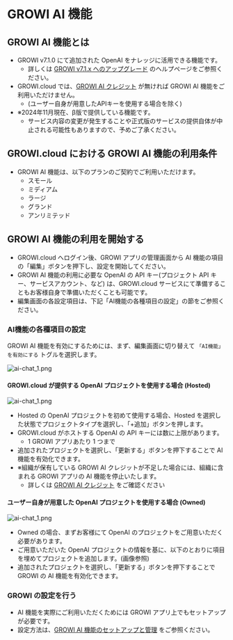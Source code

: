 # GROWI AI 機能

## GROWI AI 機能とは

- GROWI v7.1.0 にて追加された OpenAI をナレッジに活用できる機能です。
  - 詳しくは [GROWI v7.1.x へのアップグレード](/ja/admin-guide/upgrading/71x.html) のヘルプページをご参照ください。
- GROWI.cloud では、[GROWI AI クレジット](./growi-ai-credit.html) が無ければ GROWI AI 機能をご利用いただけません。
  - (ユーザー自身が用意したAPIキーを使用する場合を除く)
- ※2024年11月現在、β版で提供している機能です。
  - サービス内容の変更が発生することや正式版のサービスの提供自体が中止される可能性もありますので、予めご了承ください。

## GROWI.cloud における GROWI AI 機能の利用条件

- GROWI AI 機能は、以下のプランのご契約でご利用いただけます。
  - スモール
  - ミディアム
  - ラージ
  - グランド
  - アンリミテッド

## GROWI AI 機能の利用を開始する

- GROWI.cloud へログイン後、GROWI アプリの管理画面から AI 機能の項目の「編集」ボタンを押下し、設定を開始してください。
- GROWI AI 機能の利用に必要な OpenAI の API キー(プロジェクト API キー、サービスアカウント、など) は、GROWI.cloud サービスにて準備することもお客様自身で準備いただくことも可能です。
- 編集画面の各設定項目は、下記「AI機能の各種項目の設定」の節をご参照ください。

### AI機能の各種項目の設定

GROWI AI 機能を有効にするためには、まず、編集画面に切り替えて `「AI機能」を有効にする` トグルを選択します。

<img :src="$withBase('/assets/images/ja/ai-chat_1.png')" alt="ai-chat_1.png" class="border p-2 my-2">

#### GROWI.cloud が提供する OpenAI プロジェクトを使用する場合 (Hosted)

<img :src="$withBase('/assets/images/ja/ai-chat_2.png')" alt="ai-chat_1.png" class="border p-2 my-2">

- Hosted の OpenAI プロジェクトを初めて使用する場合、Hosted を選択した状態でプロジェクトタイプを選択し、「+追加」ボタンを押します。
- GROWI.cloud がホストする OpenAI の API キーには数に上限があります。
  - 1 GROWI アプリあたり 1 つまで
- 追加されたプロジェクトを選択し、「更新する」ボタンを押下することで AI 機能を有効化できます。
- <span class="text-danger">※組織が保有している GROWI AI クレジットが不足した場合には、組織に含まれる GROWI アプリの AI 機能を停止いたします。</span>
  - 詳しくは [GROWI AI クレジット](./growi-ai-credit.html) をご確認ください


#### ユーザー自身が用意した OpenAI プロジェクトを使用する場合 (Owned)

<img :src="$withBase('/assets/images/ja/ai-chat_3.png')" alt="ai-chat_1.png" class="border p-2 my-2">

- Owned の場合、まずお客様にて OpenAI のプロジェクトをご用意いただく必要があります。
- ご用意いただいた OpenAI プロジェクトの情報を基に、以下のとおりに項目を埋めてプロジェクトを追加します。(画像参照)
- 追加されたプロジェクトを選択し、「更新する」ボタンを押下することで GROWI の AI 機能を有効化できます。

### GROWI の設定を行う

- AI 機能を実際にご利用いただくためには GROWI アプリ上でもセットアップが必要です。
- 設定方法は、[GROWI AI 機能のセットアップと管理](/ja/admin-guide/management-cookbook/ai-function.html) をご参照ください。
